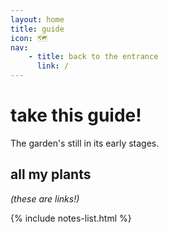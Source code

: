 ```yaml
---
layout: home
title: guide
icon: 🗺️
nav:
    - title: back to the entrance
      link: /
---
```

# take this guide!

The garden's still in its early stages.

## all my plants

*(these are links!)*

{% include notes-list.html %}
